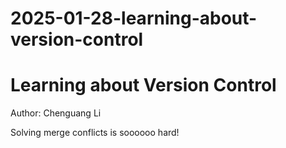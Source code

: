 # 2025-01-28-learning-about-version-control

# Learning about Version Control

Author: Chenguang Li

Solving merge conflicts is soooooo hard!
